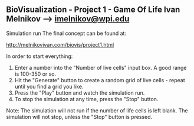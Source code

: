 BioVisualization - Project 1 - Game Of Life
Ivan Melnikov --> imelnikov@wpi.edu
-------------------------------------------
Simulation run
The final concept can be found at:

http://melnikovivan.com/biovis/project1.html

In order to start everything:

1) Enter a number into the "Number of live cells" input box. A good range is 100-350 or so.
2) Hit the "Generate" button to create a random grid of live cells - repeat until you find a grid you like.
3) Press the "Play" button and watch the simulation run.
4) To stop the simulation at any time, press the "Stop" button.

Note: The simulation will not run if the number of life cells is left blank. The simulation will not stop, unless the "Stop" button is pressed.